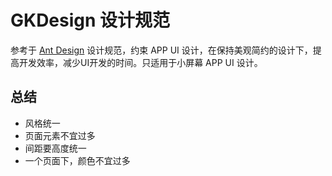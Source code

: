 # GKDesign 设计规范

参考于 [Ant Design](https://ant.design/docs/spec/introduce-cn) 设计规范，约束 APP UI 设计，在保持美观简约的设计下，提高开发效率，减少UI开发的时间。只适用于小屏幕 APP UI 设计。

## 总结

- 风格统一
- 页面元素不宜过多
- 间距要高度统一
- 一个页面下，颜色不宜过多
